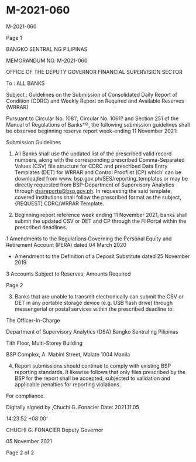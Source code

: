# M-2021-060

M-2021-060

Page 1

BANGKO SENTRAL NG PILIPINAS

MEMORANDUM NO. M-2021-060

OFFICE OF THE DEPUTY GOVERNOR FINANCIAL SUPERVISION SECTOR

To : ALL BANKS

Subject : Guidelines on the Submission of Consolidated Daily Report of Condition (CDRC) and Weekly Report on Required and Available Reserves (WRRAR)

Pursuant to Circular No. 1081', Circular No. 1061? and Section 251 of the Manual of Regulations of Banks*®, the following submission guidelines shall be observed beginning reserve report week-ending 11 November 2021:

Submission Guidelines

1. All Banks shall use the updated list of the prescribed valid record numbers, along with the corresponding prescribed Comma-Separated Values (CSV) file structure for CDRC and prescribed Data Entry Templates (DET) for WRRAR and Control Prooflist (CP) which’ can be downloaded from www. bsp.gov.ph/SES/reporting_templates or may be directly requested from BSP-Department of Supervisory Analytics through dsareports@bsp.gov.ph. In requesting the said template, covered institutions shall follow the prescribed format as the subject, {REQUEST] CDRC/WRRAR Template.

2. Beginning report reference week ending 11 November 2021, banks shall submit the updated CSV or DET and CP through the FI Portal within the prescribed deadlines.

1 Amendments to the Regulations Governing the Personal Equity and Retirement Account (PERA) dated 04 March 2020

* Amendment to the Definition of a Deposit Substitute dated 25 November 2019

3 Accounts Subject to Reserves; Amounts Required

Page 2

3. Banks that are unable to transmit electronically can submit the CSV or DET in any portable storage device (e.g. USB flash drive) through messengerial or postal services within the prescribed deadline to:

The Officer-In-Charge

Department of Supervisory Analytics (DSA) Bangko Sentral ng Pilipinas

Tith Floor, Multi-Storey Building

BSP Complex, A. Mabini Street, Malate 1004 Manila

4. Report submissions should continue to comply with existing BSP reporting standards. It likewise follows that only files prescribed by the BSP for the report shall be accepted, subjected to validation and applicable penalties for reporting violations.

For compliance.

Digitally signed by ,Chuchi G. Fonacier Date: 2021.11.05

14:23:52 +08'00'

CHUCHI G. FONACIER Deputy Governor

05 November 2021

Page 2 of 2